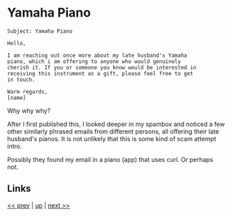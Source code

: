 # Yamaha Piano

    Subject: Yamaha Piano

    Hello,

    I am reaching out once more about my late husband's Yamaha
    piano, which i am offering to anyone who would genuinely
    cherish it. If you or someone you know would be interested in
    receiving this instrument as a gift, please feel free to get
    in touch.

    Warm regards,
    [name]

Why why why?

After I first published this, I looked deeper in my spambox and noticed a few
other similarly phrased emails from different persons, all offering their late
husband's pianos. It is not unlikely that this is some kind of scam attempt
intro.

Possibly they found my email in a piano (app) that uses curl. Or perhaps not.

## Links

[<< prev](2024-09-07.md) | [up](../) | [next >> ](2024-12-10.md)
